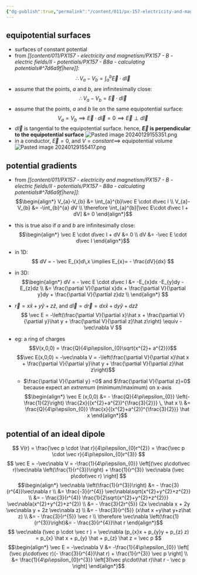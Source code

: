 ```yaml
---
{"dg-publish":true,"permalink":"/content/011/px-157-electricity-and-magnetism/px-157-b-electric-fields/ii-potentials/px-157-b9-potential-gradients/","created":"2024-10-01T18:27:10.112+01:00","updated":"2024-11-26T20:08:38.189+00:00"}
---
```


## equipotential surfaces
- surfaces of constant potential
- from *[[content/011/PX157 - electricity and magnetism/PX157 - B - electric fields/II - potentials/PX157 - B8a - calculating potentials#^7d6a9f\|here]]*:
$$
\therefore V_{a}-V_{b} = \int_{a}^{b}\vec E \cdot d\vec l
$$
- assume that the points, $a$ and $b$, are infinitesimally close:
$$
\therefore V_{a}-V_{b} = \vec E \cdot d\vec l
$$
- assume that the points, $a$ and $b$ lie on the same equipotential surface:
$$
V_{a} = V_{b} \implies \vec E \cdot d\vec l = 0 \implies \vec E \perp d\vec l
$$
- $d\vec l$ is tangential to the equipotential surface. hence, **$\vec E$ is perpendicular to the equipotential surface**
![Pasted image 20240129155351.png](/img/user/pics/Pasted%20image%2020240129155351.png)
- in a conductor, $\vec E = 0$, and $V = constant \implies$ equipotential volume
![Pasted image 20240129155417.png](/img/user/pics/Pasted%20image%2020240129155417.png)
## potential gradients
- from *[[content/011/PX157 - electricity and magnetism/PX157 - B - electric fields/II - potentials/PX157 - B8a - calculating potentials#^7d6a9f\|here]]*:
$$\begin{align*}
	V_{a}-V_{b} &= \int_{a}^{b}\vec E \cdot d\vec l \\
	V_{a}-V_{b} &= -\int_{b}^{a} dV \\
	\therefore \int_{a}^{b}[\vec E\cdot d\vec l + dV] &= 0
\end{align*}$$
- this is true also if $a$ and $b$ are infinitesimally close:
$$\begin{align*}
	\vec E \cdot d\vec l + dV &= 0 \\
	dV &= -\vec E \cdot d\vec l
\end{align*}$$
- in $1$D:
$$
dV = - \vec E_{x}d\,x \implies E_{x}= - \frac{dV}{dx}
$$
- in $3$D:
$$\begin{align*}
dV = - \vec E \cdot d\vec l &= -E_{x}dx -E_{y}dy - E_{z}dz \\
&= \frac{\partial V}{\partial x}dx + \frac{\partial V}{\partial y}dy + \frac{\partial V}{\partial z}dz \\
\end{align*}
$$
- $\vec r = x\hat x + y\hat y + z\hat z$, and ${} d\vec l = d\vec r = dx \hat x + dy\hat y + dz\hat z {}$
$$
\vec E = -\left(\frac{\partial V}{\partial x}\hat x + \frac{\partial V}{\partial y}\hat y + \frac{\partial V}{\partial z}\hat z\right) \equiv  - \vec\nabla V
$$

- eg: a ring of charges
	$$V(x,0,0) = \frac{Q}{4\pi\epsilon_{0}\sqrt{x^{2}+ a^{2}}}$$
	$$\vec E(x,0,0) = -\vec\nabla V = -\left(\frac{\partial V}{\partial x}\hat x + \frac{\partial V}{\partial y}\hat y + \frac{\partial V}{\partial z}\hat z\right)$$
	- $\frac{\partial V}{\partial y} =0$ and $\frac{\partial V}{\partial z}=0$ because expect an *extremum* (minimum/maximum) on x-axis
	$$\begin{align*}
	\vec E (x,0,0) &= - \frac{Q}{4\pi\epsilon_{0}} \left(- \frac{1}{2}\right) \frac{2x}{(x^{2}+a^{2})^{\frac{3}{2}}} \, \hat x \\ 
	&= \frac{Q}{4\pi\epsilon_{0}} \frac{x}{(x^{2}+a^{2})^{\frac{3}{2}}} \hat x
\end{align*}$$

## potential of an ideal dipole
$$
V(r) = \frac{\vec p \cdot \hat r}{4\pi\epsilon_{0}r^{2}} = \frac{\vec p \cdot \vec r}{4\pi\epsilon_{0}r^{3}}
$$
$$
\vec E = -\vec\nabla V = -\frac{1}{4\pi\epsilon_{0}} \left[(\vec p\cdot\vec r)\vec\nabla \left(\frac{1}{r^{3}}\right) + \frac{1}{r^{3}} \vec\nabla (\vec p\cdot\vec r) \right]
$$
$$\begin{align*}
\vec\nabla \left(\frac{1}{r^{3}}\right) &= - \frac{3}{r^{4}}\vec\nabla r \\
&= \frac{-3}{r^{4}} \vec\nabla\sqrt{x^{2}+y^{2}+z^{2}} \\
&= - \frac{3}{r^{4}} \frac{1}{2\sqrt{x^{2}+y^{2}+z^{2}}} \vec\nabla(x^{2}+y^{2}+z^{2}) \\
&= - \frac{3}{2r^{5}} (2x \vec\nabla x + 2y \vec\nabla y + 2z \vec\nabla z) \\
&= - \frac{3}{r^{5}} (x\hat x +y\hat y+z\hat z) \\
&= - \frac{3}{r^{5}} \vec r \\
\therefore \vec\nabla \left(\frac{1}{r^{3}}\right)&=  - \frac{3}{r^{4}}\hat r
\end{align*}$$
$$
\vec\nabla (\vec p \cdot \vec r ) = \vec\nabla (p_{x}x + p_{y}y + p_{z} z) = p_{x} \hat x + p_{y} \hat  + p_{z} \hat z = \vec p
$$
$$\begin{align*}
\vec E = -\vec\nabla V &= -\frac{1}{4\pi\epsilon_{0}} \left[ (\vec p\cdot\vec r)(- \frac{3}{r^{4}}\hat r) + \frac{1}{r^{3}} \vec p \right] \\
&= \frac{1}{4\pi\epsilon_{0}r^{3}} \left[3(\vec p\cdot\hat r)\hat r - \vec p \right]
\end{align*}$$

